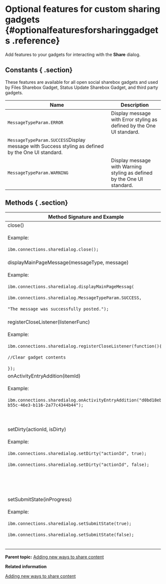# Optional features for custom sharing gadgets {#optionalfeaturesforsharinggadgets .reference}

Add features to your gadgets for interacting with the **Share** dialog.

## Constants { .section}

These features are available for all open social sharebox gadgets and used by Files Sharebox Gadget, Status Update Sharebox Gadget, and third party gadgets.

|Name|Description|
|----|-----------|
|`MessageTypeParam.ERROR`|Display message with Error styling as defined by the One UI standard.|
|`MessageTypeParam.SUCCESS`Display message with Success styling as defined by the One UI standard.|
|`MessageTypeParam.WARNING`|Display message with Warning styling as defined by the One UI standard.|

## Methods { .section}

|Method Signature and Example|Description|
|----------------------------|-----------|
|close\(\) <br><br> Example: <br><br> `ibm.connections.sharedialog.close();`|This call tells the share dialog to close. This impacts all gadgets in the share dialog that have registered a close listener.|
|displayMainPageMessage\(messageType, message\) <br><br> Example: <br><br>`ibm.connections.sharedialog.displayMainPageMessag(` <br><br> `ibm.connections.sharedialog.MessageTypeParam.SUCCESS,` <br><br> `"The message was successfully posted.");`|This call specifies that a message be displayed outside of the Share dialog. <br><br> Message types to display are of the following format: <br><br> `ibm.connections.sharedialog.MessageTypeParam.SUCCESS` <br><br> `ibm.connections.sharedialog.MessageTypeParam.INFO` <br><br> `ibm.connections.sharedialog.MessageTypeParam.ERROR message`|
|registerCloseListener\(listenerFunc\) <br><br> Example: <br><br> `ibm.connections.sharedialog.registerCloseListener(function(){` <br><br> `//Clear gadget contents` <br><br> `});`|This call registers the functions to be called when the Share dialog is about to close. Specify the logic to return the gadget to the default state in the function registered.|
|onActivityEntryAddition\(itemId\) <br><br> Example: <br><br> `ibm.connections.sharedialog.onActivityEntryAddition("d0bd18eb-b55c-46e3-b116-2a77c4344b44");`|This call indicates that a performed task will result in an activity entry of the specified item ID. <br><br> This enables the activity stream to refresh because there is potentially a new activity entry to display.|
|setDirty\(actionId, isDirty\) <br><br> Example: <br><br> `ibm.connections.sharedialog.setDirty("actionId", true);` <br><br> `ibm.connections.sharedialog.setDirty("actionId", false);`|The gadget calls this when the dirty state has changed. <br><br> The *actionId* corresponds to the tab that is dirty. <br><br> Set to true when data has been entered in one or more fields in the gadget. Set to false when no changes from the user exist in the gadget. <br><br> **Note:** If the gadget dirty state is true, when a user tries to close the Share dialog by using means outside of the dirty gadget, they are prompted to confirm the current action and lose changes.|
|setSubmitState\(inProgress\) <br><br> Example: <br><br> `ibm.connections.sharedialog.setSubmitState(true);` <br><br> `ibm.connections.sharedialog.setSubmitState(false);`|Gadget calls the share dialog whether or not the gadget is in a submit state. This is needed if the gadget can prevent the user from switching tabs while a submission is in process. <br><br> Set to true when the item in the submission state. Set to false when the item is not in the submit state. <br><br> **Note:** If set to true, then the user cannot switch to a different gadget tab.|

**Parent topic:** [Adding new ways to share content](../customize/t_customize_sharebox_gadgets.md)

**Related information**  


[Adding new ways to share content](../customize/t_customize_sharebox_gadgets.md)

